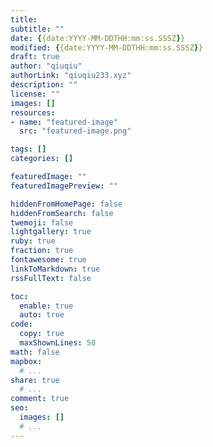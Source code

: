 ```yaml
---
title: 
subtitle: ""
date: {{date:YYYY-MM-DDTHH:mm:ss.SSSZ}}
modified: {{date:YYYY-MM-DDTHH:mm:ss.SSSZ}}
draft: true
author: "qiuqiu"
authorLink: "qiuqiu233.xyz"
description: ""
license: ""
images: []
resources:
- name: "featured-image"
  src: "featured-image.png"

tags: []
categories: []

featuredImage: ""
featuredImagePreview: ""

hiddenFromHomePage: false
hiddenFromSearch: false
twemoji: false
lightgallery: true
ruby: true
fraction: true
fontawesome: true
linkToMarkdown: true
rssFullText: false

toc:
  enable: true
  auto: true
code:
  copy: true
  maxShownLines: 50
math: false
mapbox:
  # ...
share: true
  # ...
comment: true
seo:
  images: []
  # ...
---
```

